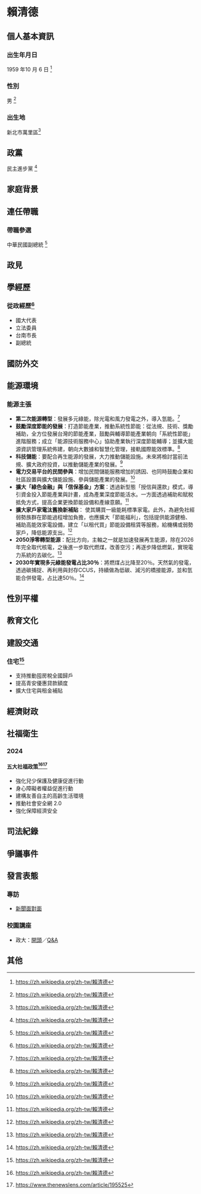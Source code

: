 # 賴清德

## 個人基本資訊

### 出生年月日

1959 年10 月 6 日 [^1]

### 性別

男 [^1]

### 出生地

新北市萬里區[^1]

[^1]: https://zh.wikipedia.org/zh-tw/賴清德

## 政黨

民主進步黨 [^1]

[^1]: https://web.cec.gov.tw/central/cms/112news/40899

## 家庭背景

## 連任帶職

### 帶職參選

中華民國副總統 [^1]

[^1]: https://www.president.gov.tw/Page/581

## 政見

## 學經歷

### 從政經歷[^1]

- 國大代表
- 立法委員
- 台南市長
- 副總統

[^1]:https://zh.wikipedia.org/zh-tw/賴清德

## 國防外交

## 能源環境

### 能源主張

- **第二次能源轉型**：發展多元綠能，除光電和風力發電之外，導入氫能。[^1]
- **鼓勵深度節能的發展**：打造節能產業，推動系統性節能：從法規、技術、獎勵補助，全方位發展台灣的節能產業，鼓勵與輔導節能產業朝向「系統性節能」進階服務；成立「能源技術服務中心」協助產業執行深度節能輔導；並擴大能源資訊管理系統佈建，朝向大數據和智慧化管理，接軌國際能效標準。[^1]
- **科技儲能**：要配合再生能源的發展，大力推動儲能設施。未來將檢討當前法規、擴大政府投資，以推動儲能產業的發展。[^1]
- **電力交易平台的民間參與**：增加民間儲能服務增加的誘因、也同時鼓勵企業和社區設置與擴大儲能設施、參與儲能產業的發展。[^1]
- **擴大「綠色金融」與「信保基金」方案**：透過新型態「授信與還款」模式，導引資金投入節能產業與計畫，成為產業深度節能活水。一方面透過補助和賦稅抵免方式，提高企業更換節能設備和產線意願。[^1]
- **擴大家戶家電汰舊換新補貼**： 使其購買一級能耗標準家電。此外，為避免社經弱勢族群在節能過程增加負擔，也應擴大「節能福利」，包括提供能源健檢、補助高能效家電設備，建立「以租代買」節能設備租賃等服務，給機構或弱勢家戶，降低能源支出。[^1]
- **2050淨零轉型能源**：配比方向，主軸之一就是加速發展再生能源，除在2026年完全取代核電，之後進一步取代燃煤，改善空污；再逐步降低燃氣，實現電力系統的去碳化。[^1]
- **2030年實現多元綠能發電占比30％**：將燃煤占比降至20％。天然氣的發電，透過碳捕捉、再利用與封存CCUS，持續做為低碳、減污的橋接能源，並和氫能合併發電，占比達50％。[^1]

[^1]:https://www.ctee.com.tw/news/20231019700857-430101

## 性別平權

## 教育文化

## 建設交通

### 住宅[^1]

- 支持推動囤房稅全國歸戶
- 提高青安優惠貸款額度
- 擴大住宅與租金補貼

[^1]: https://tw.news.yahoo.com/2024總統大選政見一次看｜侯友宜、柯文哲、賴清德-10大主題政策精華版總整理-010050330.html

## 經濟財政

## 社福衛生

### 2024

#### 五大社福政策[^1][^2]
- 強化兒少保護及健康促進行動
- 身心障礙者權益促進行動
- 建構友善自主的高齡生活環境
- 推動社會安全網 2.0
- 強化保障經濟安全

[^1]: https://www.storm.mg/article/4888197
[^2]: https://www.thenewslens.com/article/195525

## 司法紀錄

## 爭議事件

## 發言表態

### 專訪

- [新聞面對面](https://www.youtube.com/watch?v=Zp2mUGTYibE)

### 校園講座

- 政大：[開頭](https://youtu.be/TknDukUZjz4?t=241)／[Q&A](https://youtu.be/TknDukUZjz4?t=2543)

## 其他
